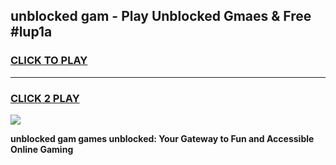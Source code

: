 
## unblocked gam - Play Unblocked Gmaes & Free #lup1a
<h3>
<a href="https://news.freeplayer.one?title=unblocked_gam&ref=24F">CLICK TO PLAY</a></h3>
<hr>

<h3>
<a href="https://news.freeplayer.one?title=unblocked_gam&ref=24F">CLICK 2 PLAY</a>
  
</h3>

<a href="https://news.freeplayer.one?title=unblocked_gam&ref=24F/"><img src="https://clearcache.store/games.png"></a>


**unblocked gam games unblocked: Your Gateway to Fun and Accessible Online Gaming**
